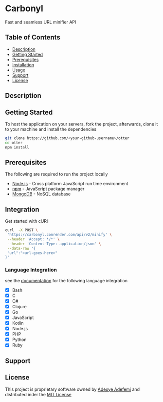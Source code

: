 # Carbonyl

Fast and seamless URL minifier API

## Table of Contents

- [Description](#description)
- [Getting Started](#getting-started)
- [Prerequisites](#prerequisites)
- [Installation](#installation)
- [Usage](#usage)
- [Support](#support)
- [License](#license)

## Description

## Getting Started

To host the application on your servers, fork the project, afterwards, clone it to your machine and install the dependencies

```sh
git clone https://github.com/<your-github-username>/otter
cd otter
npm install
```

## Prerequisites

The following are required to run the project locally

- [Node.js](https://noddejs.org) - Cross platform JavaScript run time environment
- [npm](https://npmjs.com) - JavaScript package manager
- [MongoDB](https://mongoDB.com) - NoSQL database

## Integration

Get started with cURl

```sh
curl  -X POST \
 'https://carbonyl.conrender.com/api/v2/minify' \
 --header 'Accept: */*' \
 --header 'Content-Type: application/json' \
 --data-raw '{
 "url":"<url-goes-here>"
}'
```

### Language Integration

see the [documentation](https://opeolluwa.github.io/carbonyl) for the following language integration

- [x] Bash
- [x] C
- [x] C#
- [x] Clojure
- [x] Go
- [x] JavaScript
- [x] Kotlin
- [x] Node.js
- [x] PHP
- [x] Python
- [x] Ruby

## Support

## License

This project is proprietary software owned by [Adeoye Adefemi](https://gthub.com/opeolluwa) and distributed inder the [MIT License](./LICENSE)
